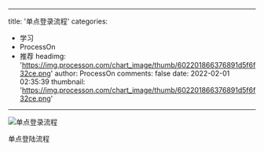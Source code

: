 
---
title: '单点登录流程'
categories: 
 - 学习
 - ProcessOn
 - 推荐
headimg: 'https://img.processon.com/chart_image/thumb/602201866376891d5f6f32ce.png'
author: ProcessOn
comments: false
date: 2022-02-01 02:35:39
thumbnail: 'https://img.processon.com/chart_image/thumb/602201866376891d5f6f32ce.png'
---

<div>   
<img class="thumb" alt="单点登录流程" src="https://img.processon.com/chart_image/thumb/602201866376891d5f6f32ce.png" referrerpolicy="no-referrer">
<p>单点登陆流程</p>  
</div>
            